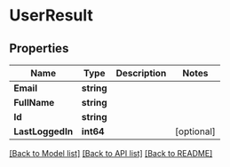 # UserResult

## Properties

Name | Type | Description | Notes
------------ | ------------- | ------------- | -------------
**Email** | **string** |  | 
**FullName** | **string** |  | 
**Id** | **string** |  | 
**LastLoggedIn** | **int64** |  | [optional] 

[[Back to Model list]](../README.md#documentation-for-models) [[Back to API list]](../README.md#documentation-for-api-endpoints) [[Back to README]](../README.md)


